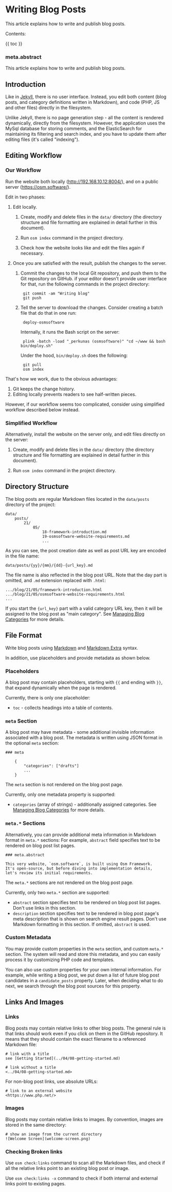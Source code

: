 # Writing Blog Posts

This article explains how to write and publish blog posts.

Contents:

{{ toc }}

### meta.abstract

This article explains how to write and publish blog posts.

## Introduction

Like in [Jekyll](https://jekyllrb.com/), there is no user interface. Instead, you edit both content (blog posts, and category definitions written in Markdown), and code (PHP, JS and other files) directly in the filesystem. 

Unlike Jekyll, there is no page generation step - all the content is rendered dynamically, directly from the filesystem. However, the application uses the MySql database for storing comments, and the ElasticSearch for maintaining its filtering and search index, and you have to update them after editing files (it's called "indexing").

## Editing Workflow

### Our Workflow

Run the website both locally (<http://192.168.10.12:8004/>), and on a public server (<https://osm.software/>). 

Edit in two phases:

1. Edit locally.

    1. Create, modify and delete files in the `data/` directory (the directory structure and file formatting are explained in detail further in this document).
     
    2. Run `osm index` command in the project directory.
    
    3. Check how the website looks like and edit the files again if necessary.
     
2. Once you are satisfied with the result, publish the changes to the server.

    1. Commit the changes to the local Git repository, and push them to the Git repository on GitHub. if your editor doesn't provide user interface for that, run the following commands in the project directory:
    
            git commit -am "Writing blog"
            git push
        
    2. Tell the server to download the changes. Consider creating a batch file that do that in one run:

            deploy-osmsoftware

        Internally, it runs the Bash script on the server:

            plink -batch -load "_perkunas (osmsoftware)" "cd ~/www && bash bin/deploy.sh"

        Under the hood, `bin/deploy.sh` does the following:

            git pull 
            osm index

That's how we work, due to the obvious advantages:

1. Git keeps the change history.
2. Editing locally prevents readers to see half-written pieces.  

However, if our workflow seems too complicated, consider using simplified workflow described below instead. 

### Simplified Workflow

Alternatively, install the website on the server only, and edit files directly on the server:

1. Create, modify and delete files in the `data/` directory (the directory structure and file formatting are explained in detail further in this document).
 
2. Run `osm index` command in the project directory.
  
## Directory Structure

The blog posts are regular Markdown files located in the `data/posts` directory of the project:

    data/
        posts/
            21/
                05/
                    18-framework-introduction.md
                    19-osmsoftware-website-requirements.md
                    ...

As you can see, the post creation date as well as post URL key are encoded in the file name:

    data/posts/{yy}/{mm}/{dd}-{url_key}.md

The file name is also reflected in the blog post URL. Note that the day part is omitted, and `.md` extension replaced with `.html`:

    .../blog/21/05/framework-introduction.html
    .../blog/21/05/osmsoftware-website-requirements.html
    ...

If you start the `{url_key}` part with a valid category URL key, then it will be assigned to the blog post as "main category". See [Managing Blog Categories](../07/25-osmsoftware-managing-blog-categories.md) for more details.

## File Format

Write blog posts using [Markdown](https://daringfireball.net/projects/markdown/syntax) and [Markdown Extra](https://michelf.ca/projects/php-markdown/extra/) syntax.

In addition, use placeholders and provide metadata as shown below.

### Placeholders

A blog post may contain placeholders, starting with `{{` and ending with `}}`, that expand dynamically when the page is rendered. 

Currently, there is only one placeholder:

* `toc` - collects headings into a table of contents.

### `meta` Section

A blog post may have metadata - some additional invisible information associated with a blog post. The metadata is written using JSON format in the optional `meta` section:

    ### meta

        {
            "categories": ["drafts"]
            ...
        }

The `meta` section is not rendered on the blog post page.

Currently, only one metadata property is supported:

* `categories` (array of strings) - additionally assigned categories.
  See [Managing Blog Categories](../07/25-osmsoftware-managing-blog-categories.md)
  for more details.

### `meta.*` Sections
 
Alternatively, you can provide additional meta information in Markdown format in `meta.*` sections: For example, `abstract` field specifies text to be rendered on blog post list pages. 

    ### meta.abstract
    
    This very website, `osm.software`, is built using Osm Framework. 
    It's open-source, but before diving into implementation details, 
    let's review its initial requirements.

The `meta.*` sections are not rendered on the blog post page.

Currently, only two `meta.*` section are supported:

* `abstract` section specifies text to be rendered on blog post list pages. Don't use links in this section.
* `description` section specifies text to be rendered in blog post page's meta description that is shown on search engine result pages. Don't use Markdown formatting in this section. If omitted, `abstract` is used.

### Custom Metadata

You may provide custom properties in the `meta` section, and custom `meta.*` section. The system will read and store this metadata, and you can easily process it by customizing PHP code and templates. 

You can also use custom properties for your own internal information. For example, while writing a blog post, we put down a list of future blog post candidates in a `candidate_posts` property. Later, when deciding what to do next, we search through the blog post sources for this property.  

## Links And Images

### Links

Blog posts may contain relative links to other blog posts. The general rule is that links should work even if you click on them in the GitHub repository. It means that they should contain the exact filename to a referenced Markdown file:

    # link with a title
    see [Getting Started](../04/08-getting-started.md)

    # link without a title
    <../04/08-getting-started.md>

For non-blog post links, use absolute URLs:

    # link to an external website
    <https://www.php.net/>

### Images

Blog posts may contain relative links to images. By convention, images are stored in the same directory:

    # show an image from the current directory
    ![Welcome Screen](welcome-screen.png)

### Checking Broken links

Use `osm check:links` command to scan all the Markdown files, and check if all the relative links point to an existing blog post or image.

Use `osm check:links -x` command to check if both internal and external links point to existing pages.

